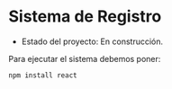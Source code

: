  <h1>Sistema de Registro</h1>

 - Estado del proyecto: En construcción.

Para ejecutar el sistema debemos poner:

```npm install react```
